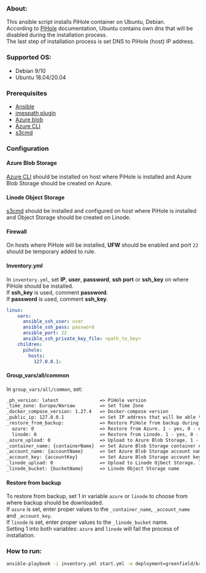 ### About:
This ansible script installs PiHole container on Ubuntu, Debian.<br/>
According to [PiHole](https://github.com/pi-hole/docker-pi-hole) documentation, Ubuntu contains own dns that will be disabled during the installation process.<br/>
The last step of installation process is set DNS to PiHole (host) IP address.

### Supported OS:
* Debian 9/10
* Ubuntu 18.04/20.04

### Prerequisites
* [Ansible](https://docs.ansible.com/ansible/latest/index.html)
* [jmespath plugin](https://pypi.org/project/jmespath/)
* [Azure blob](https://docs.microsoft.com/en-us/cli/azure/storage/blob?view=azure-cli-latest#az_storage_blob_upload)
* [Azure CLI](https://docs.microsoft.com/en-us/cli/azure/)
* [s3cmd](https://www.linode.com/docs/guides/how-to-use-object-storage/#s3cmd)

### Configuration

#### Azure Blob Storage
[Azure CLI](https://docs.microsoft.com/en-us/cli/azure/install-azure-cli) should be installed on host where PiHole is installed and Azure Blob Storage should be created on Azure.

#### Linode Object Storage
[s3cmd](https://www.linode.com/docs/guides/how-to-use-object-storage/#s3cmd) should be installed and configured on host where PiHole is installed and Object Storage should be created on Linode.

#### Firewall
On hosts where PiHole will be installed, **UFW** should be enabled and port `22` should be temporary added to rule.

#### Inventory.yml
In `inventory.yml`, set **IP**, **user**, **password**, **ssh port** or **ssh_key** on where PiHole should be installed.</br>
If **ssh_key** is used, comment **password**.</br>
If **password** is used, comment **ssh_key**.</br>
```yml
linux:
    vars:
      ansible_ssh_user: user
      ansible_ssh_pass: password
      ansible_port: 22
      ansible_ssh_private_key_file: <path_to_key>
    children:
      pihole:
        hosts:
          127.0.0.1:
```

#### Group_vars/all/common
In `group_vars/all/common`, set:

```txt
_ph_version: latest               => PiHole version
_time_zone: Europe/Warsaw         => Set Time Zone
_docker_compose_version: 1.27.4   => Docker-compose version
_public_ip: 127.0.0.1             => Set IP address that will be able to connect to host
_restore_from_backup:             => Restore PiHole from backup during greenfield installation.
  azure: 0                        => Restore from Azure. 1 - yes, 0 - no
  linode: 0                       => Restore from Linode. 1 - yes, 0 - no
_azure_upload: 0                  => Upload to Azure Blob Storage. 1 - yes, 0 - no
_container_name: {containerName}  => Set Azure Blob Storage container name
_account_name: {accountName}      => Set Azure Blob Storage account name
_account_key: {accountKey}        => Set Azure Blob Storage account key
_linode_upload: 0                 => Upload to Linode Ojbect Storage. 1 - yes, 0 - no
_linode_bucket: {bucketName}      => Linode Object Storage name
```

#### Restore from backup
To restore from backup, set 1 in variable `azure` or `linode` to choose from where backup should be downloaded.</br>
If `azure` is set, enter proper values to the `_container_name`, `_account_name` and `_account_key`.</br>
If `linode` is set, enter proper values to the `_linode_bucket` name.</br>
Setting 1 into both variables: `azure` and `linode` will fail the process of installation. 

### How to run:
```bash
ansible-playbook -i inventory.yml start.yml -e deployment=greenfield/brownfield -e 'ansible_python_interpreter=/usr/bin/python3' --ask-become-pass -vv
```